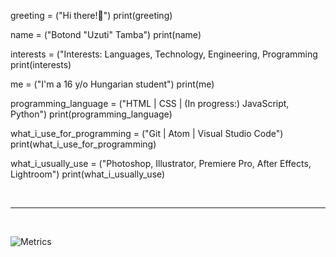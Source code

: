 greeting = ("Hi there!👋")
print(greeting)


name = ("Botond \"Uzuti\" Tamba")
print(name)


interests = ("Interests: Languages, Technology, Engineering, Programming
print(interests)


me = ("I'm a 16 y/o Hungarian student")
print(me)


programming_language = ("HTML | CSS | (In progress:) JavaScript, Python")
print(programming_language)


what_i_use_for_programming = ("Git | Atom | Visual Studio Code")
print(what_i_use_for_programming)


what_i_usually_use = ("Photoshop, Illustrator, Premiere Pro, After Effects, Lightroom")
print(what_i_usually_use)


<br>
<hr>
<br>

![Metrics](https://metrics.lecoq.io/Uzuti?template=classic&config.timezone=Europe%2FBudapest&config.animated=true)
